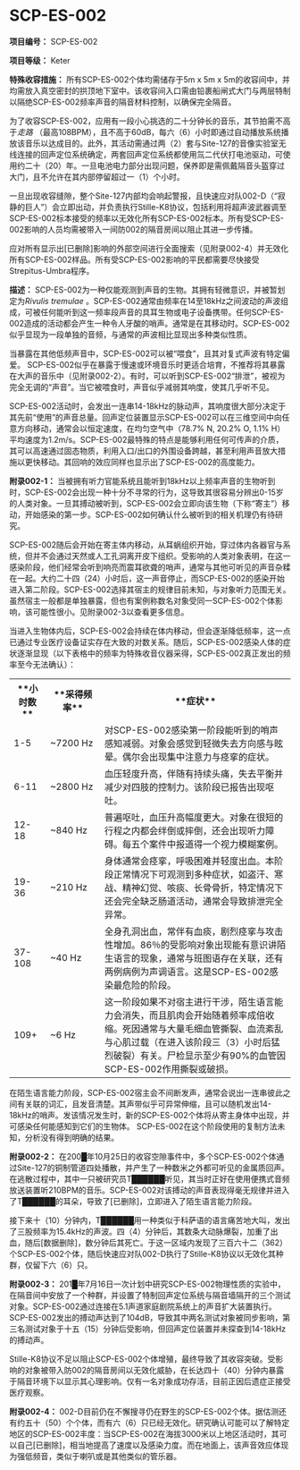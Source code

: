 # SCP-ES-002

**项目编号：**  SCP-ES-002

**项目等级：**  Keter

**特殊收容措施：**  所有SCP-ES-002个体均需储存于5m x 5m x 5m的收容间中，并均需放入真空密封的拱顶地下室中。该收容间入口需由铅裹船闸式大门与两层特制以隔绝SCP-ES-002频率声音的隔音材料控制，以确保完全隔音。

为了收容SCP-ES-002，应用有一段小心挑选的二十分钟长的音乐，其节拍需不高于*走路* （最高108BPM），且不高于60dB，每六（6）小时即通过自动播放系统播放该音乐以达成目的。此外，其活动需通过两（2）套与Site-127的音像实验室无线连接的回声定位系统确定，两套回声定位系统都使用氚二代伏打电池驱动，可使用约二十（20）年。一旦电池电力部分出现问题，保养即是需佩戴隔音头盔穿过大门，且不允许在其内部停留超过一（1）个小时。

一旦出现收容缝隙，整个Site-127内部均会响起警报，且快速应对队002-D（“寂静的巨人”）会立即出动，并负责执行Stille-K8协议，包括利用将超声波武器调至SCP-ES-002标本接受的频率以无效化所有SCP-ES-002标本。所有受SCP-ES-002影响的人员均需被带入一间防002的隔音房间以阻止其进一步传播。

应对所有显示出[已删除]影响的外部空间进行全面搜索（见附录002-4）并无效化所有SCP-ES-002样品。所有受SCP-ES-002影响的平民都需要尽快接受Strepitus-Umbra程序。

**描述：**  SCP-ES-002为一种仅能观测到声音的生物。其拥有轻微意识，并被暂划定为*Rivulis tremulae* 。SCP-ES-002通常由频率在14至18kHz之间波动的声波组成，可被任何能听到这一频率段声音的具耳生物或电子设备携带。任何SCP-ES-002造成的活动都会产生一种令人牙酸的哨声。通常是在其移动时。SCP-ES-002似乎显现为一段单独的音频，与通常的声波相比显现出多种类似性质。

当暴露在其他低频声音中，SCP-ES-002可以被“喂食”，且其对复式声波有特定偏爱。 SCP-ES-002似乎在暴露于慢速或环境音乐时更适合培育，不推荐将其暴露在大声的音乐中（见附录002-2）。有时，可以听到SCP-ES-002“排泄”，被视为完全无调的“声音”。当它被喂食时，声音似乎减弱其响度，使其几乎听不见。

SCP-ES-002活动时，会发出一连串14-18kHz的脉动声，其响度很大部分决定于其先前“使用”的声音总量。回声定位装置显示SCP-ES-002可以在三维空间中向任意方向移动，通常会以恒定速度，在均匀空气中（78.7% N, 20.2% O, 1.1% H）平均速度为1.2m/s。SCP-ES-002最特殊的特点是能够利用任何可传声的介质，其可以高速通过固态物质，利用入口/出口的外围设备跨越，甚至利用声音放大措施以更快移动。其回响的效应同样也显示出了SCP-ES-002的高度能力。

**附录002-1：**  当被拥有听力官能系统且能听到18kHz以上频率声音的生物听到时，SCP-ES-002会出现一种十分不寻常的行为，这导致其很容易分辨出0-15岁的人类对象。一旦其搏动被听到，SCP-ES-002会立即向该生物（下称“寄主”）移动，开始感染的第一步。SCP-ES-002如何确认什么被听到的相关机理仍有待研究。

SCP-ES-002随后会开始在寄主体内移动，从耳蜗组织开始，穿过体内各器官与系统，但并不会通过天然或人工孔洞离开皮下组织。受影响的人类对象表明，在这一感染阶段，他们经常会听到响亮而震耳欲聋的哨声，通常与其他可听见的声音杂糅在一起。大约二十四（24）小时后，这一声音停止，而SCP-ES-002的感染开始进入第二阶段。SCP-ES-002选择其宿主的规律目前未知，与对象听力范围无关。虽然宿主一般都是单独暴露，但也有案例称数名对象受同一SCP-ES-002个体影响，该可能性很小。见附录002-3以查看更多信息。

当进入生物体内后，SCP-ES-002会持续在体内移动，但会逐渐降低频率，这一点已通过专业医疗设备证实存在大致的对数关系。随后，SCP-ES-002感染人体的症状逐渐显现（以下表格中的频率为特殊收音仪器采得，SCP-ES-002真正发出的频率至今无法确认）：

<table class='wiki-content-table'>
 <tr>
  <th colspan='1' rowspan='1'>**&#23567;&#26102;&#25968;** </th>
  <th colspan='1' rowspan='1'>**&#37319;&#24471;&#39057;&#29575;** </th>
  <th colspan='1' rowspan='1'>**&#30151;&#29366;** </th>
 </tr>
 <tr>
  <td colspan='1' rowspan='1'>1-5</td>
  <td colspan='1' rowspan='1'>~7200&#160;Hz</td>
  <td colspan='1' rowspan='1'>&#23545;SCP-ES-002&#24863;&#26579;&#31532;&#19968;&#38454;&#27573;&#33021;&#21548;&#21040;&#30340;&#21736;&#22768;&#24863;&#30693;&#20943;&#24369;&#12290;&#23545;&#35937;&#20250;&#24863;&#35273;&#21040;&#36731;&#24494;&#22833;&#21435;&#26041;&#21521;&#24863;&#19982;&#30505;&#26197;&#12290;&#20598;&#23572;&#20250;&#20986;&#29616;&#38598;&#20013;&#27880;&#24847;&#21147;&#19982;&#30153;&#25371;&#30340;&#30151;&#29366;&#12290;</td>
 </tr>
 <tr>
  <td colspan='1' rowspan='1'>6-11</td>
  <td colspan='1' rowspan='1'>~2800&#160;Hz</td>
  <td colspan='1' rowspan='1'>&#34880;&#21387;&#36731;&#24230;&#21319;&#39640;&#65292;&#20276;&#38543;&#26377;&#25345;&#32493;&#22836;&#30171;&#65292;&#22833;&#21435;&#24179;&#34913;&#24182;&#20943;&#23569;&#23545;&#22235;&#32930;&#30340;&#25511;&#21046;&#21147;&#12290;&#35813;&#38454;&#27573;&#24050;&#25253;&#21578;&#20986;&#29616;&#21589;&#21520;&#12290;</td>
 </tr>
 <tr>
  <td colspan='1' rowspan='1'>12-18</td>
  <td colspan='1' rowspan='1'>~840&#160;Hz</td>
  <td colspan='1' rowspan='1'>&#26222;&#36941;&#21589;&#21520;&#65292;&#34880;&#21387;&#21319;&#39640;&#24133;&#24230;&#26356;&#22823;&#12290;&#23545;&#35937;&#22312;&#24456;&#30701;&#30340;&#34892;&#31243;&#20043;&#20869;&#37117;&#20250;&#32458;&#20498;&#25110;&#25684;&#20498;&#65292;&#36824;&#20250;&#20986;&#29616;&#21548;&#21147;&#38556;&#30861;&#12290;&#27599;&#20116;&#20010;&#26696;&#20214;&#20013;&#25253;&#36947;&#24471;&#19968;&#20010;&#35270;&#21147;&#27169;&#31946;&#26696;&#20363;&#12290;</td>
 </tr>
 <tr>
  <td colspan='1' rowspan='1'>19-36</td>
  <td colspan='1' rowspan='1'>~210&#160;Hz</td>
  <td colspan='1' rowspan='1'>&#36523;&#20307;&#36890;&#24120;&#20250;&#30153;&#25371;&#65292;&#21628;&#21560;&#22256;&#38590;&#24182;&#36731;&#24230;&#20986;&#34880;&#12290;&#26412;&#38454;&#27573;&#27491;&#24120;&#24773;&#20917;&#19979;&#21487;&#35266;&#27979;&#21040;&#22810;&#31181;&#30151;&#29366;&#65292;&#22914;&#30423;&#27735;&#12289;&#23506;&#25112;&#12289;&#31934;&#31070;&#24187;&#35273;&#12289;&#21683;&#30192;&#12289;&#38271;&#39592;&#39592;&#25240;&#65292;&#29305;&#23450;&#24773;&#20917;&#19979;&#36824;&#20250;&#23436;&#20840;&#32570;&#20047;&#32928;&#36947;&#27963;&#21160;&#65292;&#36890;&#24120;&#20250;&#23548;&#33268;&#25490;&#27844;&#23436;&#20840;&#24322;&#24120;&#12290;</td>
 </tr>
 <tr>
  <td colspan='1' rowspan='1'>37-108</td>
  <td colspan='1' rowspan='1'>~40&#160;Hz</td>
  <td colspan='1' rowspan='1'>&#20840;&#36523;&#23380;&#27934;&#20986;&#34880;&#65292;&#24120;&#20276;&#26377;&#34880;&#30192;&#65292;&#21095;&#28872;&#30153;&#25371;&#19982;&#25915;&#20987;&#24615;&#22686;&#21152;&#12290;86&#65285;&#30340;&#21463;&#24433;&#21709;&#23545;&#35937;&#20986;&#29616;&#33021;&#26377;&#24847;&#35782;&#35762;&#38476;&#29983;&#35821;&#35328;&#30340;&#29616;&#35937;&#65292;&#36890;&#24120;&#19982;&#29677;&#22270;&#35821;&#23384;&#22312;&#20851;&#32852;&#65292;&#36824;&#26377;&#20004;&#20363;&#30149;&#20363;&#20026;&#22768;&#35843;&#35821;&#35328;&#12290;&#36825;&#26159;SCP-ES-002&#24863;&#26579;&#26368;&#21361;&#38505;&#30340;&#38454;&#27573;&#12290;</td>
 </tr>
 <tr>
  <td colspan='1' rowspan='1'>109+</td>
  <td colspan='1' rowspan='1'>~6&#160;Hz</td>
  <td colspan='1' rowspan='1'>&#36825;&#19968;&#38454;&#27573;&#22914;&#26524;&#19981;&#23545;&#23487;&#20027;&#36827;&#34892;&#24178;&#28041;&#65292;&#38476;&#29983;&#35821;&#35328;&#33021;&#21147;&#20250;&#28040;&#22833;&#65292;&#32780;&#19988;&#32908;&#32905;&#20250;&#24320;&#22987;&#38543;&#30528;&#39057;&#29575;&#25104;&#20493;&#25910;&#32553;&#12290;&#27515;&#22240;&#36890;&#24120;&#19982;&#22823;&#37327;&#27611;&#32454;&#34880;&#31649;&#25749;&#35010;&#12289;&#34880;&#27969;&#32010;&#20081;&#19982;&#24515;&#32908;&#36807;&#36733;&#65288;&#22312;&#36827;&#20837;&#35813;&#38454;&#27573;&#19977;&#65288;3&#65289;&#23567;&#26102;&#21518;&#29467;&#28872;&#30772;&#35010;&#65289;&#26377;&#20851;&#12290;&#23608;&#26816;&#26174;&#31034;&#33267;&#23569;&#26377;90%&#30340;&#34880;&#31649;&#22240;SCP-ES-002&#20316;&#29992;&#25749;&#35010;&#25110;&#30772;&#25439;&#12290;</td>
 </tr>
</table>
在陌生语言能力阶段，SCP-ES-002宿主会不间断发声，通常会说出一连串彼此之间有关联的词汇，且发音清楚。其声带似乎可异常伸缩，且可以随机发出14-18kHz的哨声。发该情况发生时，新的SCP-ES-002个体将从寄主身体中出现，并可感染任何能感知到它们的生物体。 SCP-ES-002在这个阶段使用的复制方法未知，分析没有得到明确的结果。

**附录002-2：**  在200█年10月25日的收容空隙事件中，多个SCP-ES-002个体通过Site-127的铜制管道四处播散，并产生了一种数米之外都可听见的金属质回声。在逃散过程中，其中一只被研究员T██████听见，其当时正好在使用便携式音频放送装置听210BPM的音乐。SCP-ES-002对该搏动的声音表现得毫无规律并进入了T██████的耳朵，导致了[已删除]，立即进入了陌生语言能力阶段。

接下来十（10）分钟内，T██████用一种类似于科萨语的语言痛苦地大叫，发出了三股频率为15.4kHz的声波。四（4）分钟后，其数条大动脉爆裂，加重了出血，随后[数据删除]，数分钟后其死亡。于这一区域内发现了三百六十二（362）个SCP-ES-002个体，随后快速应对队002-D执行了Stille-K8协议以无效化其种群，仅留下六（6）只。

**附录002-3：**  201█年7月16日一次计划中研究SCP-ES-002物理性质的实验中，在隔音间中安放了一个种群，并设置了特制回声定位系统与隔音墙隔开的三个测试对象。SCP-ES-002通过连接在5.1声道家庭剧院系统上的声音扩大装置执行。SCP-ES-002发出的搏动声达到了104dB，导致其中两名测试对象被同步影响，第三名测试对象于十五（15）分钟后受影响，但回声定位装置并未探查到14-18kHz的搏动声。

Stille-K8协议不足以阻止SCP-ES-002个体增殖，最终导致了其收容突破。受影响的对象被带入防002的隔音房间以无效化威胁，在长达四十（40）分钟内暴露于隔音环境下以显示其心理影响。仅有一名对象成功存活，目前正因后遗症正接受医疗观察。

**附录002-4：**  002-D目前仍在不懈搜寻仍在野生的SCP-ES-002个体。据估测还有约五十（50）个个体，而有六（6）只已经无效化。研究确认可能可以了解特定地区的SCP-ES-002丰度：当SCP-ES-002在海拔3000米以上地区活动时，其可以自己[已删除]，相当地提高了速度以及感染力度。而在地面上，该声音效应体现为强低频音，类似于喇叭或是其他类似的管乐器。

